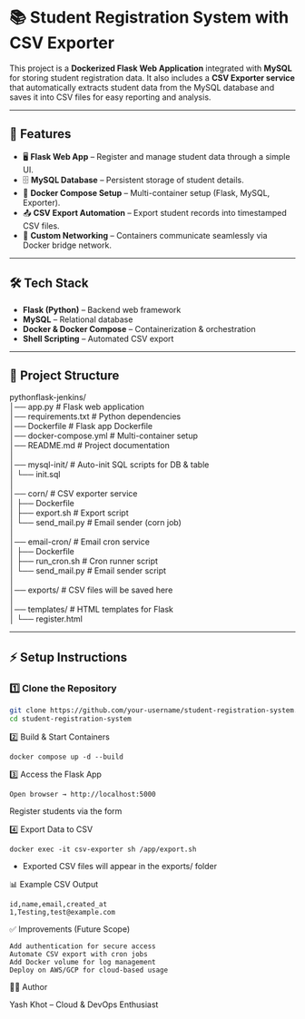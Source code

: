 # 📚 Student Registration System with CSV Exporter  

This project is a **Dockerized Flask Web Application** integrated with **MySQL** for storing student registration data. It also includes a **CSV Exporter service** that automatically extracts student data from the MySQL database and saves it into CSV files for easy reporting and analysis.  

---
## 🚀 Features  
- 🖥️ **Flask Web App** – Register and manage student data through a simple UI.  
- 🗄️ **MySQL Database** – Persistent storage of student details.  
- 🐳 **Docker Compose Setup** – Multi-container setup (Flask, MySQL, Exporter).  
- 📤 **CSV Export Automation** – Export student records into timestamped CSV files.  
- 🔗 **Custom Networking** – Containers communicate seamlessly via Docker bridge network.  

---

## 🛠️ Tech Stack  
- **Flask (Python)** – Backend web framework  
- **MySQL** – Relational database  
- **Docker & Docker Compose** – Containerization & orchestration  
- **Shell Scripting** – Automated CSV export  

---
## 📂 Project Structure 
pythonflask-jenkins/ <br>
│── app.py                # Flask web application<br>
│── requirements.txt      # Python dependencies<br>
│── Dockerfile            # Flask app Dockerfile<br>
│── docker-compose.yml    # Multi-container setup<br>
│── README.md             # Project documentation<br>
│<br>
│── mysql-init/           # Auto-init SQL scripts for DB & table<br>
│   └── init.sql<br>
│<br>
│── corn/                 # CSV exporter service<br>
│   ├── Dockerfile<br>
│   ├── export.sh         # Export script<br>
│   └── send_mail.py      # Email sender (corn job)<br>
│<br>
│── email-cron/           # Email cron service<br>
│   ├── Dockerfile<br>
│   ├── run_cron.sh       # Cron runner script<br>
│   └── send_mail.py      # Email sender script<br>
│<br>
│── exports/              # CSV files will be saved here<br>
│<br>
│── templates/            # HTML templates for Flask<br>
│   └── register.html<br>

---

## ⚡ Setup Instructions  

### 1️⃣ Clone the Repository  
```bash
git clone https://github.com/your-username/student-registration-system.git
cd student-registration-system
```
2️⃣ Build & Start Containers
```
docker compose up -d --build
```
3️⃣ Access the Flask App
```
Open browser → http://localhost:5000
```
Register students via the form

4️⃣ Export Data to CSV
```
docker exec -it csv-exporter sh /app/export.sh
```
- Exported CSV files will appear in the exports/ folder

📊 Example CSV Output
```
id,name,email,created_at
1,Testing,test@example.com
```
✅ Improvements (Future Scope)
```
Add authentication for secure access
Automate CSV export with cron jobs
Add Docker volume for log management
Deploy on AWS/GCP for cloud-based usage
```
👨‍💻 Author

Yash Khot – Cloud & DevOps Enthusiast
